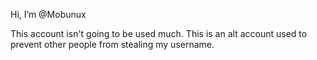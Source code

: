 Hi, I’m @Mobunux

This account isn't going to be used much.
This is an alt account used to prevent other people from stealing my username.
